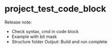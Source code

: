 # project_test_code_block
Release note:
- Check syntax, cmd in code block
- Example with bit mask
- Structure folder
Output:
Build and run complete
